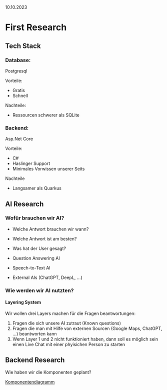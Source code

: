 10.10.2023

# First Research
## Tech Stack
### Database:
Postgresql

Vorteile:
- Gratis
- Schnell

Nachteile:
- Ressourcen schwerer als SQLite

### Backend:
Asp.Net Core

Vorteile:
- C#
- Haslinger Support
- Minimales Vorwissen unserer Seits

Nachteile
- Langsamer als Quarkus

## AI Research
### Wofür brauchen wir AI?

- Welche Antwort brauchen wir wann?
- Welche Antwort ist am besten?
- Was hat der User gesagt?

- Question Answering AI
- Speech-to-Text AI
- External AIs (ChatGPT, DeepL, ...)

### Wie werden wir AI nutzten?
#### Layering System

Wir wollen drei Layers machen für die Fragen beantwortungen:

1. Fragen die sich unsere AI zutraut (Known questions)
2. Fragen die man mit Hilfe von externen Sourcen (Google Maps, ChatGPT, ...) beantworten kann
3. Wenn Layer 1 und 2 nicht funktioniert haben, dann soll es möglich sein einen Live Chat mit einer phyisichen Person zu starten

## Backend Research

Wie haben wir die Komponenten geplant?

[Komponentendiagramm](./componentDiagram.puml)
